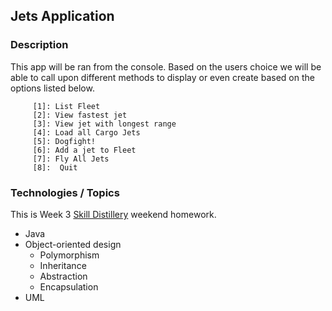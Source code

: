 ## Jets Application


### Description

This app will be ran from the console. Based on the users choice we will be able to call upon different methods to display or even create based on the options listed below.

         [1]: List Fleet                       
         [2]: View fastest jet                 
         [3]: View jet with longest range      
         [4]: Load all Cargo Jets              
         [5]: Dogfight!                        
         [6]: Add a jet to Fleet               
         [7]: Fly All Jets                     
         [8]:  Quit 
         
         
### Technologies / Topics
This is Week 3 [Skill Distillery](http://skilldistillery.com) weekend homework.
* Java
* Object-oriented design
  * Polymorphism
  * Inheritance
  * Abstraction
  * Encapsulation
* UML



